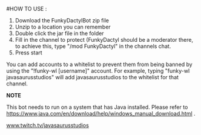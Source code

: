 

#HOW TO USE :

1. Download the FunkyDactylBot zip file
2. Unzip to a location you can remember
3. Double click the jar file in the folder
4. Fill in the channel to protect (FunkyDactyl should be a moderator there, to achieve this, type "/mod FunkyDactyl" in the channels chat.
5. Press start

You can add accounts to a whitelist to prevent them from being banned by using the "!funky-wl [username]" account. 
For example, typing "funky-wl javasaurusstudios" will add javasaurusstudios to the whitelist for that channel.


**NOTE**

This bot needs to run on a system that has Java installed. Please refer to https://www.java.com/en/download/help/windows_manual_download.html .



www.twitch.tv/javasaurusstudios
